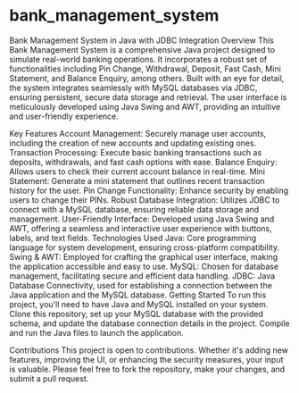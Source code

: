 # bank_management_system
Bank Management System in Java with JDBC Integration
Overview
This Bank Management System is a comprehensive Java project designed to simulate real-world banking operations. It incorporates a robust set of functionalities including Pin Change, Withdrawal, Deposit, Fast Cash, Mini Statement, and Balance Enquiry, among others. Built with an eye for detail, the system integrates seamlessly with MySQL databases via JDBC, ensuring persistent, secure data storage and retrieval. The user interface is meticulously developed using Java Swing and AWT, providing an intuitive and user-friendly experience.

Key Features
Account Management: Securely manage user accounts, including the creation of new accounts and updating existing ones.
Transaction Processing: Execute basic banking transactions such as deposits, withdrawals, and fast cash options with ease.
Balance Enquiry: Allows users to check their current account balance in real-time.
Mini Statement: Generate a mini statement that outlines recent transaction history for the user.
Pin Change Functionality: Enhance security by enabling users to change their PINs.
Robust Database Integration: Utilizes JDBC to connect with a MySQL database, ensuring reliable data storage and management.
User-Friendly Interface: Developed using Java Swing and AWT, offering a seamless and interactive user experience with buttons, labels, and text fields.
Technologies Used
Java: Core programming language for system development, ensuring cross-platform compatibility.
Swing & AWT: Employed for crafting the graphical user interface, making the application accessible and easy to use.
MySQL: Chosen for database management, facilitating secure and efficient data handling.
JDBC: Java Database Connectivity, used for establishing a connection between the Java application and the MySQL database.
Getting Started
To run this project, you'll need to have Java and MySQL installed on your system. Clone this repository, set up your MySQL database with the provided schema, and update the database connection details in the project. Compile and run the Java files to launch the application.

Contributions
This project is open to contributions. Whether it's adding new features, improving the UI, or enhancing the security measures, your input is valuable. Please feel free to fork the repository, make your changes, and submit a pull request.
